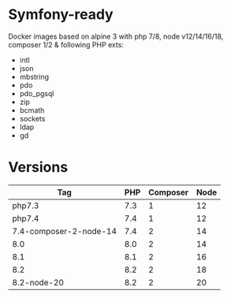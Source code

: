 Symfony-ready
=============

Docker images based on alpine 3 with php 7/8, node v12/14/16/18, composer 1/2 & following PHP exts:
- intl
- json
- mbstring
- pdo
- pdo_pgsql
- zip
- bcmath
- sockets
- ldap
- gd


# Versions

| Tag                    | PHP | Composer | Node |
|------------------------|-----|----------|------|
| php7.3                 | 7.3 | 1        | 12   |
| php7.4                 | 7.4 | 1        | 12   |
| 7.4-composer-2-node-14 | 7.4 | 2        | 14   |
| 8.0                    | 8.0 | 2        | 14   |
| 8.1                    | 8.1 | 2        | 16   |
| 8.2                    | 8.2 | 2        | 18   |
| 8.2-node-20            | 8.2 | 2        | 20   |
